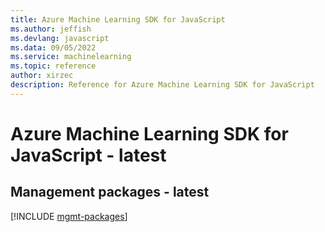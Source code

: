 ```yaml
---
title: Azure Machine Learning SDK for JavaScript
ms.author: jeffish
ms.devlang: javascript
ms.data: 09/05/2022
ms.service: machinelearning
ms.topic: reference
author: xirzec
description: Reference for Azure Machine Learning SDK for JavaScript
---
```

# Azure Machine Learning SDK for JavaScript - latest

## Management packages - latest
[!INCLUDE [mgmt-packages](machine-learning-mgmt-index.md)]